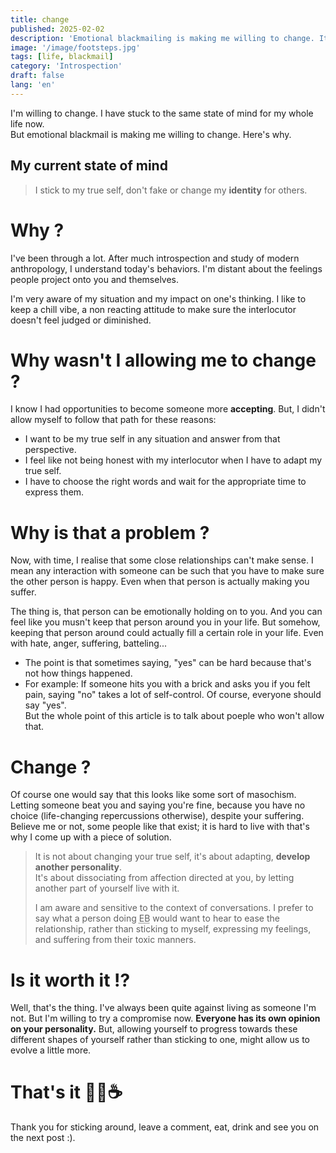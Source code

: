 ```yaml
---
title: change
published: 2025-02-02
description: 'Emotional blackmailing is making me willing to change. It´s not easy, but is it worth it !?'
image: '/image/footsteps.jpg'
tags: [life, blackmail]
category: 'Introspection'
draft: false 
lang: 'en'
---
```


I'm willing to change. I have stuck to the same state of mind for my whole life now.<br/>
But emotional blackmail is making me willing to change. Here's why.

## My current state of mind
> I stick to my true self, don't fake or change my **identity** for others.

# Why ?
I've been through a lot. After much introspection and study of modern anthropology, I understand today's behaviors. I'm distant about the feelings people project onto you and themselves.

I'm very aware of my situation and my impact on one's thinking. I like to keep a chill vibe, a non reacting attitude to make sure the interlocutor doesn't feel judged or diminished.

# Why wasn't I allowing me to change ?
I know I had opportunities to become someone more **accepting**. But, I didn't allow myself to follow that path for these reasons:

+ I want to be my true self in any situation and answer from that perspective.
+ I feel like not being honest with my interlocutor when I have to adapt my true self.
+ I have to choose the right words and wait for the appropriate time to express them.

# Why is that a problem ?
Now, with time, I realise that some close relationships can't make sense. I mean any interaction with someone can be such that you have to make sure the other person is happy. Even when that person is actually making you suffer.

The thing is, that person can be emotionally holding on to you. And you can feel like you musn't keep that person around you in your life. But somehow, keeping that person around could actually fill a certain role in your life. Even with hate, anger, suffering, batteling...

+ The point is that sometimes saying, "yes" can be hard because that's not how things happened.<br/>
+ For example: If someone hits you with a brick and asks you if you felt pain, saying "no" takes a lot of self-control. Of course, everyone should say "yes".<br/> But the whole point of this article is to talk about poeple who won't allow that.

# Change ?

Of course one would say that this looks like some sort of masochism. Letting someone beat you and saying you're fine, because you have no choice (life-changing repercussions otherwise), despite your suffering. Believe me or not, some people like that exist; it is hard to live with that's why I come up with a piece of solution.

> It is not about changing your true self, it's about adapting, **develop another personality**.</br>
> It's about dissociating from affection directed at you, by letting another part of yourself live with it.
>
> I am aware and sensitive to the context of conversations. I prefer to say what a person doing <abbr title="Emotional Blackimail">EB</abbr> would want to hear to ease the relationship, rather than sticking to myself, expressing my feelings, and suffering from their toxic manners.


# Is it worth it !?

Well, that's the thing. I've always been quite against living as someone I'm not. But I'm willing to try a compromise now. **Everyone has its own opinion on your personality.** But, allowing yourself to progress towards these different shapes of yourself rather than sticking to one, might allow us to evolve a little more.

# That's it 🥔🍠☕

Thank you for sticking around, leave a comment, eat, drink and see you on the next post :).